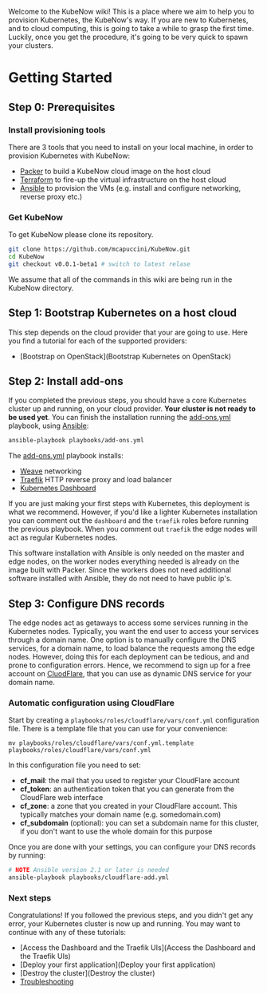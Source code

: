 Welcome to the KubeNow wiki! This is a place where we aim to help you to provision Kubernetes, the KubeNow's way. If you are new to Kubernetes, and to cloud computing, this is going to take a while to grasp the first time. Luckily, once you get the procedure, it's going to be very quick to spawn your clusters.

# Getting Started

## Step 0: Prerequisites 

### Install provisioning tools
There are 3 tools that you need to install on your local machine, in order to provision Kubernetes with KubeNow:

- [Packer](https://www.packer.io/) to build a KubeNow cloud image on the host cloud
- [Terraform](https://www.terraform.io/) to fire-up the virtual infrastructure on the host cloud
- [Ansible](https://www.ansible.com/) to provision the VMs (e.g. install and configure networking, reverse proxy etc.)

### Get KubeNow
To get KubeNow please clone its repository.

```bash
git clone https://github.com/mcapuccini/KubeNow.git
cd KubeNow
git checkout v0.0.1-beta1 # switch to latest relase
```

We assume that all of the commands in this wiki are being run in the KubeNow directory.

## Step 1: Bootstrap Kubernetes on a host cloud
This step depends on the cloud provider that your are going to use. Here you find a tutorial for each of the supported providers:

- [Bootstrap on OpenStack](Bootstrap Kubernetes on OpenStack)

## Step 2: Install add-ons

If you completed the previous steps, you should have a core Kubernetes cluster up and running, on your cloud provider. **Your cluster is not ready to be used yet**. You can finish the installation running the [add-ons.yml](https://github.com/mcapuccini/KubeNow/blob/master/playbooks/add-ons.yml) playbook, using [Ansible](https://www.ansible.com/):

```bash
ansible-playbook playbooks/add-ons.yml
```

The [add-ons.yml](https://github.com/mcapuccini/KubeNow/blob/master/playbooks/add-ons.yml) playbook installs:

 - [Weave](https://www.weave.works/) networking
 - [Traefik](https://traefik.io/) HTTP reverse proxy and load balancer
 - [Kubernetes Dashboard](http://kubernetes.io/docs/user-guide/ui/)

If you are just making your first steps with Kubernetes, this deployment is what we recommend. However, if you'd like a lighter Kubernetes installation you can comment out the `dashboard` and the `traefik` roles before running the previous playbook. When you comment out `traefik` the edge nodes will act as regular Kubernetes nodes. 

This software installation with Ansible is only needed on the master and edge nodes, on the worker nodes everything needed is already on the image built with Packer. Since the workers does not need additional software installed with Ansible, they do not need to have public ip's.

## Step 3: Configure DNS records 
The edge nodes act as getaways to access some services running in the Kubernetes nodes. Typically, you want the end user to access your services through a domain name. One option is to manually configure the DNS services, for a domain name, to load balance the requests among the edge nodes. However, doing this for each deployment can be tedious, and and prone to configuration errors. Hence, we recommend to sign up for a free account on [CluodFlare](https://www.cloudflare.com/), that you can use as dynamic DNS service for your domain name.

### Automatic configuration using CloudFlare

Start by creating a `playbooks/roles/cloudflare/vars/conf.yml` configuration file. There is a template file that you can use for your convenience: 

```
mv playbooks/roles/cloudflare/vars/conf.yml.template playbooks/roles/cloudflare/vars/conf.yml
```

In this configuration file you need to set:

- **cf_mail**: the mail that you used to register your CloudFlare account
- **cf_token**: an authentication token that you can generate from the CloudFlare web interface
- **cf_zone**: a zone that you created in your CloudFlare account. This typically matches your domain name (e.g. somedomain.com)
- **cf_subdomain** (optional): you can set a subdomain name for this cluster, if you don't want to use the whole domain for this purpose

Once you are done with your settings, you can configure your DNS records by running:

```bash
# NOTE Ansible version 2.1 or later is needed
ansible-playbook playbooks/cloudflare-add.yml
```

### Next steps
Congratulations! If you followed the previous steps, and you didn't get any error, your Kubernetes cluster is now up and running. You may want to continue with any of these tutorials:

- [Access the Dashboard and the Traefik UIs](Access the Dashboard and the Traefik UIs)
- [Deploy your first application](Deploy your first application)
- [Destroy the cluster](Destroy the cluster)
- [Troubleshooting](Troubleshooting)

